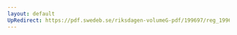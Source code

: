 ```yaml
---
layout: default
UpRedirect: https://pdf.swedeb.se/riksdagen-volumeG-pdf/199697/reg_199697/reg_199697_0370.pdf
---
```


